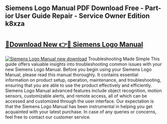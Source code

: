 ## Siemens Logo Manual PDF Download Free - Part-ior User Guide Repair - Service Owner Edition k8xza

# <h2><a href="http://cf16588.oget.top/?id=Siemens+Logo+Manual">🔗Download New 👉🔴 Siemens Logo Manual</a></h2>

[![Siemens Logo Manual new download](https://i.imgur.com/5g1atiW.png)](http://cf16588.oget.top/?id=Siemens+Logo+Manual)
Troubleshooting Made Simple This guide offers valuable insights into troubleshooting common issues with your new Siemens Logo Manual. Before you begin using your Siemens Logo Manual, please read this manual thoroughly. It contains essential information on product setup, operation, maintenance, and troubleshooting, ensuring that you are able to use the product effectively and efficiently. Siemens Logo Manual advanced features include object recognition, motion sensors, customizable alerts, and remote access, all of which can be accessed and customized through the user interface. Our expectation is that the Siemens Logo Manual has been instrumental in helping you get acquainted with your latest purchase. In case of any queries or concerns, feel free to contact our customer service.
